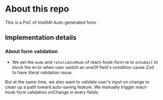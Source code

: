 # About this repo

This is a PoC of InstillAI Auto-generated form. 

## Implementation details

### About form validation

- We set the `mode` and `reValidateMode` of react-hook-form re to `onSubmit` to block the error when user switch an oneOf field's condition cause Zod to have literal validation issue. 

But at the same time, we also want to validate user's input on change to clean up a path toward auto-saving feature. We manually trigger react-hook-form validation onChange in every fields.